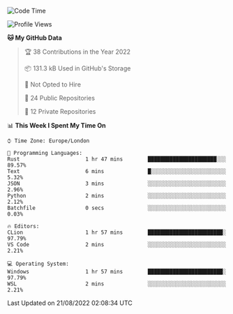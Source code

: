 <!--START_SECTION:waka-->
![Code Time](http://img.shields.io/badge/Code%20Time-221%20hrs%2048%20mins-blue)

![Profile Views](http://img.shields.io/badge/Profile%20Views-0-blue)

**🐱 My GitHub Data** 

> 🏆 38 Contributions in the Year 2022
 > 
> 📦 131.3 kB Used in GitHub's Storage 
 > 
> 🚫 Not Opted to Hire
 > 
> 📜 24 Public Repositories 
 > 
> 🔑 12 Private Repositories  
 > 
📊 **This Week I Spent My Time On** 

```text
⌚︎ Time Zone: Europe/London

💬 Programming Languages: 
Rust                     1 hr 47 mins        ██████████████████████░░░   89.57% 
Text                     6 mins              █░░░░░░░░░░░░░░░░░░░░░░░░   5.32% 
JSON                     3 mins              ░░░░░░░░░░░░░░░░░░░░░░░░░   2.96% 
Python                   2 mins              ░░░░░░░░░░░░░░░░░░░░░░░░░   2.12% 
Batchfile                0 secs              ░░░░░░░░░░░░░░░░░░░░░░░░░   0.03%

🔥 Editors: 
CLion                    1 hr 57 mins        ████████████████████████░   97.79% 
VS Code                  2 mins              ░░░░░░░░░░░░░░░░░░░░░░░░░   2.21%

💻 Operating System: 
Windows                  1 hr 57 mins        ████████████████████████░   97.79% 
WSL                      2 mins              ░░░░░░░░░░░░░░░░░░░░░░░░░   2.21%

```


 Last Updated on 21/08/2022 02:08:34 UTC
<!--END_SECTION:waka-->